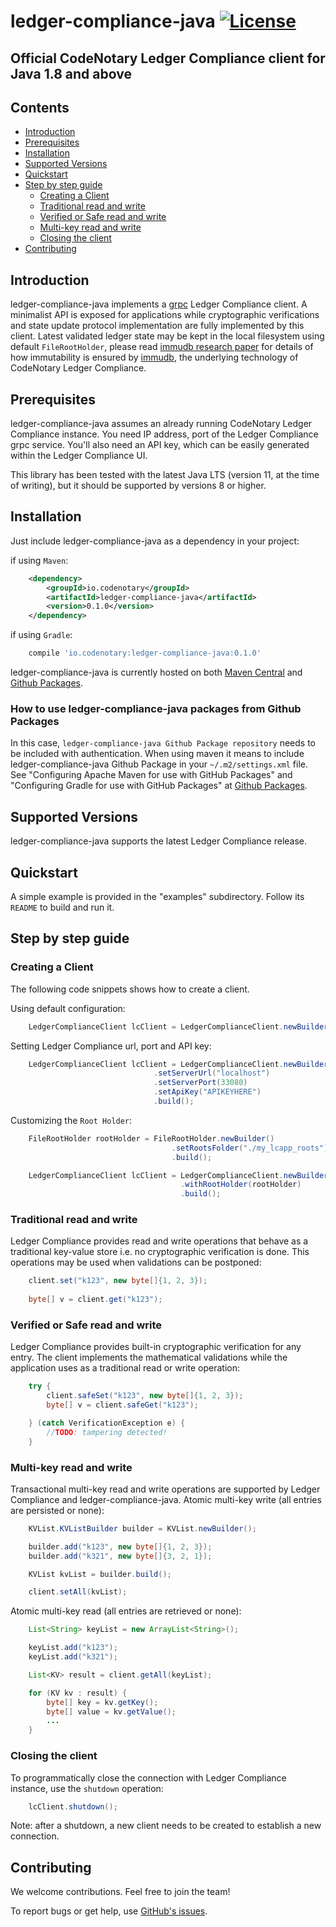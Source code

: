 # ledger-compliance-java [![License](https://img.shields.io/github/license/vchain-us/ledger-compliance-java)](LICENSE)

## Official CodeNotary Ledger Compliance client for Java 1.8 and above

## Contents

- [Introduction](#introduction)
- [Prerequisites](#prerequisites)
- [Installation](#installation)
- [Supported Versions](#supported-versions)
- [Quickstart](#quickstart)
- [Step by step guide](#step-by-step-guide)
    * [Creating a Client](#creating-a-client)
    * [Traditional read and write](#traditional-read-and-write)
    * [Verified or Safe read and write](#verified-or-safe-read-and-write)
    * [Multi-key read and write](#multi-key-read-and-write)
    * [Closing the client](#closing-the-client)
- [Contributing](#contributing)

## Introduction

ledger-compliance-java implements a [grpc] Ledger Compliance client. A minimalist API is exposed for applications while
cryptographic verifications and state update protocol implementation are fully implemented by this client.
Latest validated ledger state may be kept in the local filesystem using default `FileRootHolder`,
please read [immudb research paper] for details of how immutability is ensured by [immudb], the underlying technology of
CodeNotary Ledger Compliance.

[grpc]: https://grpc.io/
[immudb research paper]: https://immudb.io/
[immudb]: https://immudb.io/

## Prerequisites

ledger-compliance-java assumes an already running CodeNotary Ledger Compliance instance. You need IP address, port 
of the Ledger Compliance grpc service. You'll also need an API key, which can be easily generated within the Ledger 
Compliance UI.

This library has been tested with the latest Java LTS (version 11, at the time of writing), but it should be supported
by versions 8 or higher.

## Installation

Just include ledger-compliance-java as a dependency in your project:

if using `Maven`:
```xml
    <dependency>
        <groupId>io.codenotary</groupId>
        <artifactId>ledger-compliance-java</artifactId>
        <version>0.1.0</version>
    </dependency> 
```

if using `Gradle`:
```groovy
    compile 'io.codenotary:ledger-compliance-java:0.1.0'
```

ledger-compliance-java is currently hosted on both [Maven Central] and [Github Packages].

[Github Packages]: https://docs.github.com/en/packages
[Maven Central]: https://search.maven.org/artifact/io.codenotary/ledger-compliance-java

### How to use ledger-compliance-java packages from Github Packages

In this case, `ledger-compliance-java Github Package repository` needs to be included with authentication.
When using maven it means to include ledger-compliance-java Github Package in your `~/.m2/settings.xml`
file. See "Configuring Apache Maven for use with GitHub Packages" and "Configuring Gradle for use with GitHub Packages" 
at [Github Packages].

## Supported Versions

ledger-compliance-java supports the latest Ledger Compliance release.

## Quickstart

A simple example is provided in the "examples" subdirectory.
Follow its `README` to build and run it.

## Step by step guide

### Creating a Client

The following code snippets shows how to create a client.

Using default configuration:
```java
    LedgerComplianceClient lcClient = LedgerComplianceClient.newBuilder().build();
```

Setting Ledger Compliance url, port and API key:
```java
    LedgerComplianceClient lcClient = LedgerComplianceClient.newBuilder()
                                .setServerUrl("localhost")
                                .setServerPort(33080)
                                .setApiKey("APIKEYHERE")
                                .build();
```

Customizing the `Root Holder`:
```java
    FileRootHolder rootHolder = FileRootHolder.newBuilder()
                                    .setRootsFolder("./my_lcapp_roots")
                                    .build();

    LedgerComplianceClient lcClient = LedgerComplianceClient.newBuilder()
                                      .withRootHolder(rootHolder)
                                      .build();
```

### Traditional read and write

Ledger Compliance provides read and write operations that behave as a traditional
key-value store i.e. no cryptographic verification is done. This operations
may be used when validations can be postponed:

```java
    client.set("k123", new byte[]{1, 2, 3});
    
    byte[] v = client.get("k123");
```

### Verified or Safe read and write

Ledger Compliance provides built-in cryptographic verification for any entry. The client
implements the mathematical validations while the application uses as a traditional
read or write operation:

```java
    try {
        client.safeSet("k123", new byte[]{1, 2, 3});
        byte[] v = client.safeGet("k123");

    } (catch VerificationException e) {
        //TODO: tampering detected!
    }
```

### Multi-key read and write

Transactional multi-key read and write operations are supported by Ledger Compliance and ledger-compliance-java.
Atomic multi-key write (all entries are persisted or none):

```java
    KVList.KVListBuilder builder = KVList.newBuilder();

    builder.add("k123", new byte[]{1, 2, 3});
    builder.add("k321", new byte[]{3, 2, 1});

    KVList kvList = builder.build();

    client.setAll(kvList);
```

Atomic multi-key read (all entries are retrieved or none):

```java
    List<String> keyList = new ArrayList<String>();

    keyList.add("k123");
    keyList.add("k321");

    List<KV> result = client.getAll(keyList);

    for (KV kv : result) {
        byte[] key = kv.getKey();
        byte[] value = kv.getValue();
        ...
    }
```

### Closing the client

To programmatically close the connection with Ledger Compliance instance, use the `shutdown` operation:
 
```java
    lcClient.shutdown();
```

Note: after a shutdown, a new client needs to be created to establish a new connection.

## Contributing

We welcome contributions. Feel free to join the team!

To report bugs or get help, use [GitHub's issues].

[GitHub's issues]: https://github.com/vchain-us/ledger-compliance-java
